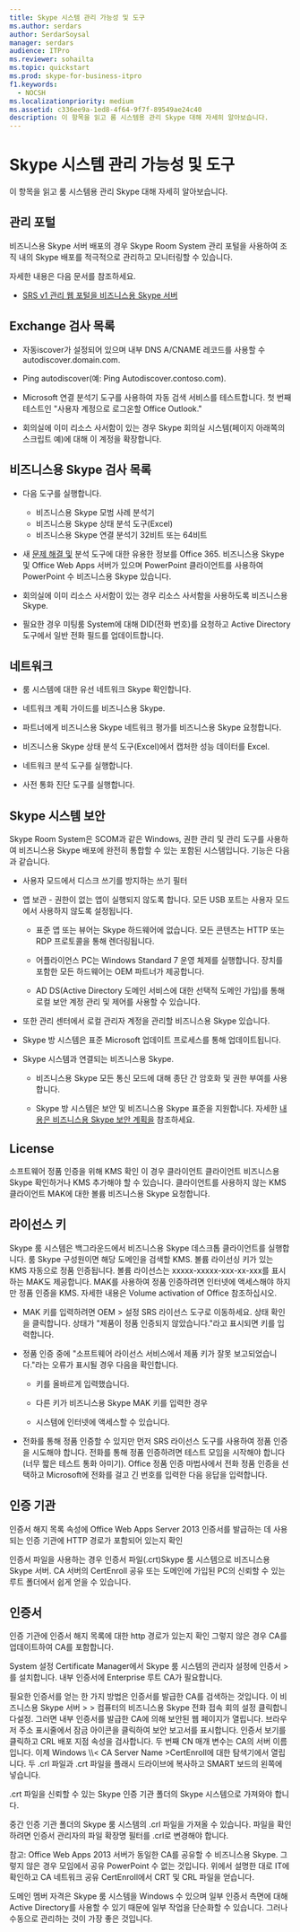 ```yaml
---
title: Skype 시스템 관리 가능성 및 도구
ms.author: serdars
author: SerdarSoysal
manager: serdars
audience: ITPro
ms.reviewer: sohailta
ms.topic: quickstart
ms.prod: skype-for-business-itpro
f1.keywords:
  - NOCSH
ms.localizationpriority: medium
ms.assetid: c336ee9a-1ed8-4f64-9f7f-89549ae24c40
description: 이 항목을 읽고 룸 시스템용 관리 Skype 대해 자세히 알아보습니다.
---
```


# <a name="skype-room-system-manageability-and-tools"></a>Skype 시스템 관리 가능성 및 도구
 
이 항목을 읽고 룸 시스템용 관리 Skype 대해 자세히 알아보습니다.
  
## <a name="administrative-portal"></a>관리 포털

비즈니스용 Skype 서버 배포의 경우 Skype Room System 관리 포털을 사용하여 조직 내의 Skype 배포를 적극적으로 관리하고 모니터링할 수 있습니다.
  
자세한 내용은 다음 문서를 참조하세요.
  
- [SRS v1 관리 웹 포털을 비즈니스용 Skype 서버](../deploy-conferencing/room-system-v1-administrative-web-portal.md)
    
  
## <a name="exchange-checklist"></a>Exchange 검사 목록

- 자동iscover가 설정되어 있으며 내부 DNS A/CNAME 레코드를 사용할 수 autodiscover.domain.com.
    
- Ping autodiscover(예: Ping Autodiscover.contoso.com).
    
- Microsoft 연결 분석기 도구를 사용하여 자동 검색 서비스를 테스트합니다. 첫 번째 테스트인 "사용자 계정으로 로그온할 Office Outlook."
    
- 회의실에 이미 리소스 사서함이 있는 경우 Skype 회의실 시스템(페이지 아래쪽의 스크립트 예)에 대해 이 계정을 확장합니다.
    
## <a name="skype-for-business-checklist"></a>비즈니스용 Skype 검사 목록

- 다음 도구를 실행합니다.
    
  - 비즈니스용 Skype 모범 사례 분석기     
  - 비즈니스용 Skype 상태 분석 도구(Excel)    
  - 비즈니스용 Skype 연결 분석기 32비트 또는 64비트
    
- 새 [문제 해결 및](/archive/blogs/educloud/useful-new-troubleshooting-and-analysis-tools-for-office-365) 분석 도구에 대한 유용한 정보를 Office 365. 비즈니스용 Skype 및 Office Web Apps 서버가 있으며 PowerPoint 클라이언트를 사용하여 PowerPoint 수 비즈니스용 Skype 있습니다.
    
- 회의실에 이미 리소스 사서함이 있는 경우 리소스 사서함을 사용하도록 비즈니스용 Skype.
    
- 필요한 경우 미팅룸 System에 대해 DID(전화 번호)를 요청하고 Active Directory 도구에서 일반 전화 필드를 업데이트합니다.
    
## <a name="network"></a>네트워크

- 룸 시스템에 대한 유선 네트워크 Skype 확인합니다.
    
- 네트워크 계획 가이드를 비즈니스용 Skype.
    
- 파트너에게 비즈니스용 Skype 네트워크 평가를 비즈니스용 Skype 요청합니다.
    
- 비즈니스용 Skype 상태 분석 도구(Excel)에서 캡처한 성능 데이터를 Excel.
    
- 네트워크 분석 도구를 실행합니다.
    
- 사전 통화 진단 도구를 실행합니다.
    
## <a name="skype-room-system-security"></a>Skype 시스템 보안

Skype Room System은 SCOM과 같은 Windows, 권한 관리 및 관리 도구를 사용하여 비즈니스용 Skype 배포에 완전히 통합할 수 있는 포함된 시스템입니다. 기능은 다음과 같습니다.
  
- 사용자 모드에서 디스크 쓰기를 방지하는 쓰기 필터 
    
- 앱 보관 - 권한이 없는 앱이 실행되지 않도록 합니다. 모든 USB 포트는 사용자 모드에서 사용하지 않도록 설정됩니다.
    
  - 표준 앱 또는 뷰어는 Skype 하드웨어에 없습니다. 모든 콘텐츠는 HTTP 또는 RDP 프로토콜을 통해 렌더링됩니다.
    
  - 어플라이언스 PC는 Windows Standard 7 운영 체제를 실행합니다. 장치를 포함한 모든 하드웨어는 OEM 파트너가 제공합니다.
    
  - AD DS(Active Directory 도메인 서비스에 대한 선택적 도메인 가입)를 통해 로컬 보안 계정 관리 및 제어를 사용할 수 있습니다.
    
- 또한 관리 센터에서 로컬 관리자 계정을 관리할 비즈니스용 Skype 있습니다.
    
- Skype 방 시스템은 표준 Microsoft 업데이트 프로세스를 통해 업데이트됩니다.
    
- Skype 시스템과 연결되는 비즈니스용 Skype.
    
  - 비즈니스용 Skype 모든 통신 모드에 대해 종단 간 암호화 및 권한 부여를 사용합니다.
    
  - Skype 방 시스템은 보안 및 비즈니스용 Skype 표준을 지원합니다. 자세한 [내용은 비즈니스용 Skype 보안 계획을](../../plan-your-deployment/security/security.md) 참조하세요.
    
## <a name="license"></a>License

소프트웨어 정품 인증을 위해 KMS 확인 이 경우 클라이언트 클라이언트 비즈니스용 Skype 확인하거나 KMS 추가해야 할 수 있습니다. 클라이언트를 사용하지 않는 KMS 클라이언트 MAK에 대한 볼륨 비즈니스용 Skype 요청합니다.
  
## <a name="license-keys"></a>라이선스 키

Skype 룸 시스템은 백그라운드에서 비즈니스용 Skype 데스크톱 클라이언트를 실행합니다. 룸 Skype 구성원이면 해당 도메인을 검색할 KMS. 볼륨 라이선싱 키가 있는 KMS 자동으로 정품 인증됩니다. 볼륨 라이선스는 xxxxx-xxxxx-xxx-xx-xxx를 표시하는 MAK도 제공합니다. MAK를 사용하여 정품 인증하려면 인터넷에 액세스해야 하지만 정품 인증을 KMS. 자세한 내용은 Volume activation of Office 참조하십시오.
  
- MAK 키를 입력하려면 OEM \> 설정 SRS 라이선스 도구로 이동하세요. 상태 확인을 클릭합니다. 상태가 "제품이 정품 인증되지 않았습니다."라고 표시되면 키를 입력합니다.
    
- 정품 인증 중에 "소프트웨어 라이선스 서비스에서 제품 키가 잘못 보고되었습니다."라는 오류가 표시될 경우 다음을 확인합니다.
    
  - 키를 올바르게 입력했습니다.
    
  - 다른 키가 비즈니스용 Skype MAK 키를 입력한 경우
    
  - 시스템에 인터넷에 액세스할 수 있습니다.
    
- 전화를 통해 정품 인증할 수 있지만 먼저 SRS 라이선스 도구를 사용하여 정품 인증을 시도해야 합니다. 전화를 통해 정품 인증하려면 테스트 모임을 시작해야 합니다(너무 짧은 테스트 통화 아미기). Office 정품 인증 마법사에서 전화 정품 인증을 선택하고 Microsoft에 전화를 걸고 긴 번호를 입력한 다음 응답을 입력합니다.
    
## <a name="certificate-authority"></a>인증 기관

인증서 해지 목록 속성에 Office Web Apps Server 2013 인증서를 발급하는 데 사용되는 인증 기관에 HTTP 경로가 포함되어 있는지 확인
  
인증서 파일을 사용하는 경우 인증서 파일(.crt)Skype 룸 시스템으로 비즈니스용 Skype 서버. CA 서버의 CertEnroll 공유 또는 도메인에 가입된 PC의 신뢰할 수 있는 루트 폴더에서 쉽게 얻을 수 있습니다.
  
## <a name="certificates"></a>인증서

인증 기관에 인증서 해지 목록에 대한 http 경로가 있는지 확인 그렇지 않은 경우 CA를 업데이트하여 CA를 포함합니다.
  
System 설정 Certificate Manager에서 Skype 룸 시스템의 관리자 설정에 인증서 \> 를 설치합니다. 내부 인증서에 Enterprise 루트 CA가 필요합니다.
  
필요한 인증서를 얻는 한 가지 방법은 인증서를 발급한 CA를 검색하는 것입니다. 이 비즈니스용 Skype 서버 \> \> 컴퓨터의 비즈니스용 Skype 전화 접속 회의 설정 클릭합니다설정. 그러면 내부 인증서를 발급한 CA에 의해 보안된 웹 페이지가 열립니다. 브라우저 주소 표시줄에서 잠금 아이콘을 클릭하여 보안 보고서를 표시합니다. 인증서 보기를 클릭하고 CRL 배포 지점 속성을 검사합니다. 두 번째 CN 매개 변수는 CA의 서버 이름입니다. 이제 Windows \\\\< CA Server Name \>CertEnroll에 대한 탐색기에서 열립니다. 두 .crl 파일과 .crt 파일을 플래시 드라이브에 복사하고 SMART 보드의 왼쪽에 넣습니다.
  
.crt 파일을 신뢰할 수 있는 Skype 인증 기관 폴더의 Skype 시스템으로 가져와야 합니다.
  
중간 인증 기관 폴더의 Skype 룸 시스템의 .crl 파일을 가져올 수 있습니다. 파일을 확인하려면 인증서 관리자의 파일 확장명 필터를 .crl로 변경해야 합니다.
  
참고: Office Web Apps 2013 서버가 동일한 CA를 공유할 수 비즈니스용 Skype. 그렇지 않은 경우 모임에서 공유 PowerPoint 수 없는 것입니다. 위에서 설명한 대로 IT에 확인하고 CA 네트워크 공유 CertEnroll에서 CRT 및 CRL 파일을 얻습니다. 
  
도메인 멤버 자격은 Skype 룸 시스템을 Windows 수 있으며 일부 인증서 측면에 대해 Active Directory를 사용할 수 있기 때문에 일부 작업을 단순화할 수 있습니다. 그러나 수동으로 관리하는 것이 가장 좋은 것입니다.
